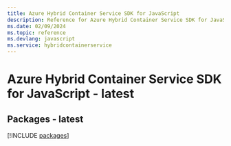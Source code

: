 ```yaml
---
title: Azure Hybrid Container Service SDK for JavaScript
description: Reference for Azure Hybrid Container Service SDK for JavaScript
ms.date: 02/09/2024
ms.topic: reference
ms.devlang: javascript
ms.service: hybridcontainerservice
---
```

# Azure Hybrid Container Service SDK for JavaScript - latest
## Packages - latest
[!INCLUDE [packages](hybrid-container-service-index.md)]